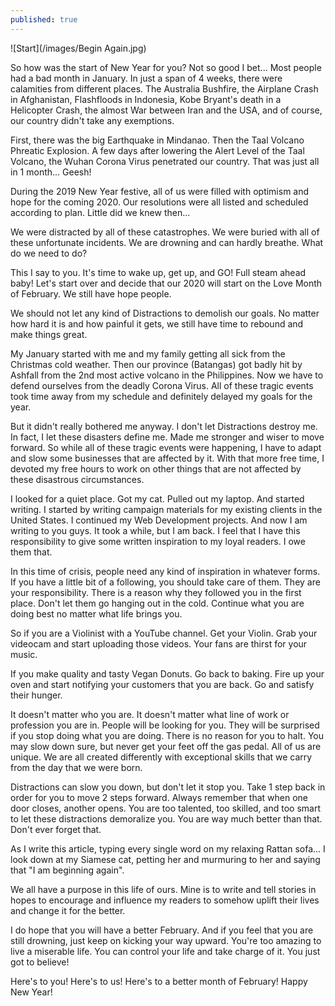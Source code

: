 ```yaml
---
published: true
---
```

![Start](/images/Begin Again.jpg)

So how was the start of New Year for you? Not so good I bet...
Most people had a bad month in January. In just a span of 4 weeks, there were calamities from different places. 
The Australia Bushfire, the Airplane Crash in Afghanistan, Flashfloods in Indonesia, Kobe Bryant's death in a Helicopter Crash, the almost War between Iran and the USA, and of course, our country didn't take any exemptions.

First, there was the big Earthquake in Mindanao. 
Then the Taal Volcano Phreatic Explosion. A few days after lowering the Alert Level of the Taal Volcano, the Wuhan Corona Virus penetrated our country.
That was just all in 1 month... Geesh!

During the 2019 New Year festive, all of us were filled with optimism and hope for the coming 2020. 
Our resolutions were all listed and scheduled according to plan. Little did we knew then...

We were distracted by all of these catastrophes. We were buried with all of these unfortunate incidents. 
We are drowning and can hardly breathe. What do we need to do? 

This I say to you. It's time to wake up, get up, and GO! 
Full steam ahead baby!
Let's start over and decide that our 2020 will start on the Love Month of February. We still have hope people.

We should not let any kind of Distractions to demolish our goals. No matter how hard it is and how painful it gets, we still have time to rebound and make things great.

My January started with me and my family getting all sick from the Christmas cold weather. Then our province (Batangas) got badly hit by Ashfall from the 2nd most active volcano in the Philippines.
Now we have to defend ourselves from the deadly Corona Virus. 
All of these tragic events took time away from my schedule and definitely delayed my goals for the year. 

But it didn't really bothered me anyway. I don't let Distractions destroy me. In fact, I let these disasters define me. Made me stronger and wiser to move forward. 
So while all of these tragic events were happening,
I have to adapt and slow some businesses that are affected by it. 
With that more free time, I devoted my free hours to work on other things that are not affected by these disastrous circumstances.

I looked for a quiet place. Got my cat. Pulled out my laptop. And started writing. 
I started by writing campaign materials for my existing clients in the United States. I continued my Web Development projects. 
And now I am writing to you guys. It took a while, but I am back. 
I feel that I have this responsibility to give some written inspiration to my loyal readers. I owe them that. 

In this time of crisis, people need any kind of inspiration in whatever forms. 
If you have a little bit of a following, you should take care of them. They are your responsibility.
There is a reason why they followed you in the first place.
Don't let them go hanging out in the cold. Continue what you are doing best no matter what life brings you. 

So if you are a Violinist with a YouTube channel. 
Get your Violin. Grab your videocam and start uploading those videos.
Your fans are thirst for your music.

If you make quality and tasty Vegan Donuts. 
Go back to baking. Fire up your oven and start notifying your customers that you are back. Go and satisfy their hunger.

It doesn't matter who you are. It doesn't matter what line of work or profession you are in. 
People will be looking for you. They will be surprised if you stop doing what you are doing. There is no reason for you to halt. You may slow down sure, but never get your feet off the gas pedal. 
All of us are unique. We are all created differently with exceptional skills that we carry from the day that we were born.

Distractions can slow you down, but don't let it stop you. 
Take 1 step back in order for you to move 2 steps forward. 
Always remember that when one door closes, another opens.
You are too talented, too skilled, and too smart to let these distractions demoralize you. 
You are way much better than that. Don't ever forget that.

As I write this article, typing every single word on my relaxing Rattan sofa... I look down at my Siamese cat, petting her and murmuring to her and saying that "I am beginning again". 

We all have a purpose in this life of ours. Mine is to write and tell stories in hopes to encourage and influence my readers to somehow uplift their lives and change it for the better. 

I do hope that you will have a better February. And if you feel that you are still drowning, just keep on kicking your way upward.
You're too amazing to live a miserable life. You can control your life and take charge of it. You just got to believe!

Here's to you! Here's to us! Here's to a better month of February!
Happy New Year!
